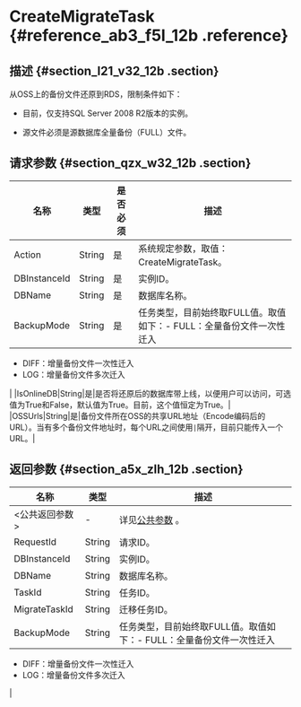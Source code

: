 # CreateMigrateTask {#reference_ab3_f5l_12b .reference}

## 描述 {#section_l21_v32_12b .section}

从OSS上的备份文件还原到RDS，限制条件如下：

-   目前，仅支持SQL Server 2008 R2版本的实例。

-   源文件必须是源数据库全量备份（FULL）文件。


## 请求参数 {#section_qzx_w32_12b .section}

|名称|类型|是否必须|描述|
|--|--|----|--|
|Action|String|是|系统规定参数，取值：CreateMigrateTask。|
|DBInstanceId|String|是|实例ID。|
|DBName|String|是|数据库名称。|
|BackupMode|String|是|任务类型，目前始终取FULL值。取值如下：-   FULL：全量备份文件一次性迁入
-   DIFF：增量备份文件一次性迁入
-   LOG：增量备份文件多次迁入

|
|IsOnlineDB|String|是|是否将还原后的数据库带上线，以便用户可以访问，可选值为True和False，默认值为True。目前，这个值恒定为True。|
|OSSUrls|String|是|备份文件所在OSS的共享URL地址（Encode编码后的URL）。当有多个备份文件地址时，每个URL之间使用`|`隔开，目前只能传入一个URL。|

## 返回参数 {#section_a5x_zlh_12b .section}

|名称|类型|描述|
|--|--|--|
|<公共返回参数\>|-|详见[公共参数](cn.zh-CN/API参考/使用API/公共参数.md#) 。|
|RequestId|String|请求ID。|
|DBInstanceId|String|实例ID。|
|DBName|String|数据库名称。|
|TaskId|String|任务ID。|
|MigrateTaskId|String|迁移任务ID。|
|BackupMode|String|任务类型，目前始终取FULL值。取值如下：-   FULL：全量备份文件一次性迁入
-   DIFF：增量备份文件一次性迁入
-   LOG：增量备份文件多次迁入

|

